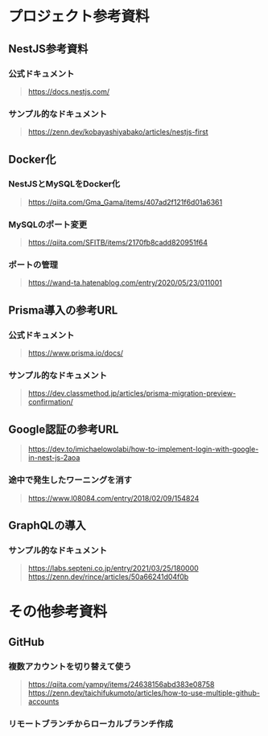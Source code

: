 # プロジェクト参考資料
## NestJS参考資料
### 公式ドキュメント
> https://docs.nestjs.com/
### サンプル的なドキュメント
> https://zenn.dev/kobayashiyabako/articles/nestjs-first

## Docker化
### NestJSとMySQLをDocker化
> https://qiita.com/Gma_Gama/items/407ad2f121f6d01a6361
### MySQLのポート変更
> https://qiita.com/SFITB/items/2170fb8cadd820951f64
### ポートの管理
> https://wand-ta.hatenablog.com/entry/2020/05/23/011001

## Prisma導入の参考URL
### 公式ドキュメント
> https://www.prisma.io/docs/
### サンプル的なドキュメント
> https://dev.classmethod.jp/articles/prisma-migration-preview-confirmation/

## Google認証の参考URL
> https://dev.to/imichaelowolabi/how-to-implement-login-with-google-in-nest-js-2aoa
### 途中で発生したワーニングを消す
> https://www.l08084.com/entry/2018/02/09/154824

## GraphQLの導入
### サンプル的なドキュメント
> https://labs.septeni.co.jp/entry/2021/03/25/180000
> https://zenn.dev/rince/articles/50a66241d04f0b

# その他参考資料
## GitHub
### 複数アカウントを切り替えて使う
> https://qiita.com/yampy/items/24638156abd383e08758
> https://zenn.dev/taichifukumoto/articles/how-to-use-multiple-github-accounts

### リモートブランチからローカルブランチ作成
